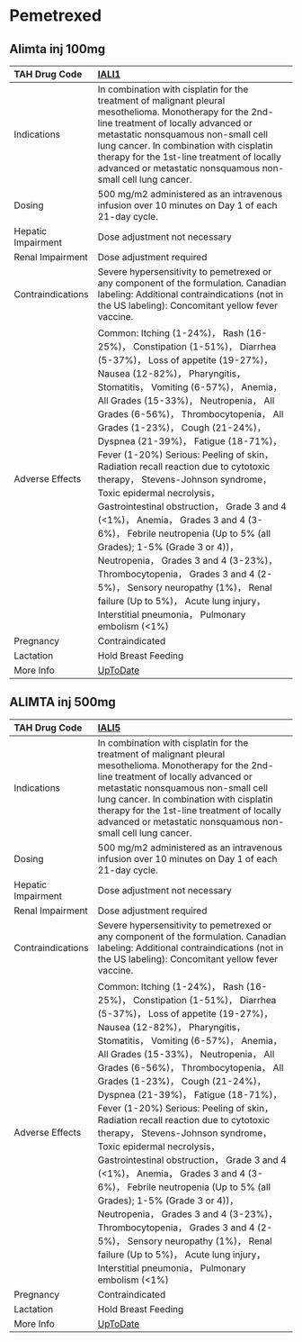 # Pemetrexed

## Alimta inj 100mg

| TAH Drug Code      | [IALI1](https://www.tahsda.org.tw/drugs/hissearch.php?drug_code=IALI1)                                                                                                                                                                                                                                                                                                                                                                                                                                                                                                                                                                                                                                                                                                                                                                                                       |
|:-------------------|:-----------------------------------------------------------------------------------------------------------------------------------------------------------------------------------------------------------------------------------------------------------------------------------------------------------------------------------------------------------------------------------------------------------------------------------------------------------------------------------------------------------------------------------------------------------------------------------------------------------------------------------------------------------------------------------------------------------------------------------------------------------------------------------------------------------------------------------------------------------------------------|
| Indications        | In combination with cisplatin for the treatment of malignant pleural mesothelioma. Monotherapy for the 2nd-line treatment of locally advanced or metastatic nonsquamous non-small cell lung cancer. In combination with cisplatin therapy for the 1st-line treatment of locally advanced or metastatic nonsquamous non-small cell lung cancer.                                                                                                                                                                                                                                                                                                                                                                                                                                                                                                                               |
| Dosing             | 500 mg/m2 administered as an intravenous infusion over 10 minutes on Day 1 of each 21-day cycle.                                                                                                                                                                                                                                                                                                                                                                                                                                                                                                                                                                                                                                                                                                                                                                             |
| Hepatic Impairment | Dose adjustment not necessary                                                                                                                                                                                                                                                                                                                                                                                                                                                                                                                                                                                                                                                                                                                                                                                                                                                |
| Renal Impairment   | Dose adjustment required                                                                                                                                                                                                                                                                                                                                                                                                                                                                                                                                                                                                                                                                                                                                                                                                                                                     |
| Contraindications  | Severe hypersensitivity to pemetrexed or any component of the formulation. Canadian labeling: Additional contraindications (not in the US labeling): Concomitant yellow fever vaccine.                                                                                                                                                                                                                                                                                                                                                                                                                                                                                                                                                                                                                                                                                       |
| Adverse Effects    | Common: Itching (1-24%)， Rash (16-25%)， Constipation (1-51%)， Diarrhea (5-37%)， Loss of appetite (19-27%)， Nausea (12-82%)， Pharyngitis， Stomatitis， Vomiting (6-57%)， Anemia， All Grades (15-33%)， Neutropenia， All Grades (6-56%)， Thrombocytopenia， All Grades (1-23%)， Cough (21-24%)， Dyspnea (21-39%)， Fatigue (18-71%)， Fever (1-20%) Serious: Peeling of skin， Radiation recall reaction due to cytotoxic therapy， Stevens-Johnson syndrome， Toxic epidermal necrolysis， Gastrointestinal obstruction， Grade 3 and 4 (<1%)， Anemia， Grades 3 and 4 (3-6%)， Febrile neutropenia (Up to 5% (all Grades); 1-5% (Grade 3 or 4))， Neutropenia， Grades 3 and 4 (3-23%)， Thrombocytopenia， Grades 3 and 4 (2-5%)， Sensory neuropathy (1%)， Renal failure (Up to 5%)， Acute lung injury， Interstitial pneumonia， Pulmonary embolism (<1%) |
| Pregnancy          | Contraindicated                                                                                                                                                                                                                                                                                                                                                                                                                                                                                                                                                                                                                                                                                                                                                                                                                                                              |
| Lactation          | Hold Breast Feeding                                                                                                                                                                                                                                                                                                                                                                                                                                                                                                                                                                                                                                                                                                                                                                                                                                                          |
| More Info          | [UpToDate](https://www.uptodate.com/contents/pemetrexed-drug-information)                                                                                                                                                                                                                                                                                                                                                                                                                                                                                                                                                                                                                                                                                                                                                                                                    |

## ALIMTA inj 500mg

| TAH Drug Code      | [IALI5](https://www.tahsda.org.tw/drugs/hissearch.php?drug_code=IALI5)                                                                                                                                                                                                                                                                                                                                                                                                                                                                                                                                                                                                                                                                                                                                                                                                       |
|:-------------------|:-----------------------------------------------------------------------------------------------------------------------------------------------------------------------------------------------------------------------------------------------------------------------------------------------------------------------------------------------------------------------------------------------------------------------------------------------------------------------------------------------------------------------------------------------------------------------------------------------------------------------------------------------------------------------------------------------------------------------------------------------------------------------------------------------------------------------------------------------------------------------------|
| Indications        | In combination with cisplatin for the treatment of malignant pleural mesothelioma. Monotherapy for the 2nd-line treatment of locally advanced or metastatic nonsquamous non-small cell lung cancer. In combination with cisplatin therapy for the 1st-line treatment of locally advanced or metastatic nonsquamous non-small cell lung cancer.                                                                                                                                                                                                                                                                                                                                                                                                                                                                                                                               |
| Dosing             | 500 mg/m2 administered as an intravenous infusion over 10 minutes on Day 1 of each 21-day cycle.                                                                                                                                                                                                                                                                                                                                                                                                                                                                                                                                                                                                                                                                                                                                                                             |
| Hepatic Impairment | Dose adjustment not necessary                                                                                                                                                                                                                                                                                                                                                                                                                                                                                                                                                                                                                                                                                                                                                                                                                                                |
| Renal Impairment   | Dose adjustment required                                                                                                                                                                                                                                                                                                                                                                                                                                                                                                                                                                                                                                                                                                                                                                                                                                                     |
| Contraindications  | Severe hypersensitivity to pemetrexed or any component of the formulation. Canadian labeling: Additional contraindications (not in the US labeling): Concomitant yellow fever vaccine.                                                                                                                                                                                                                                                                                                                                                                                                                                                                                                                                                                                                                                                                                       |
| Adverse Effects    | Common: Itching (1-24%)， Rash (16-25%)， Constipation (1-51%)， Diarrhea (5-37%)， Loss of appetite (19-27%)， Nausea (12-82%)， Pharyngitis， Stomatitis， Vomiting (6-57%)， Anemia， All Grades (15-33%)， Neutropenia， All Grades (6-56%)， Thrombocytopenia， All Grades (1-23%)， Cough (21-24%)， Dyspnea (21-39%)， Fatigue (18-71%)， Fever (1-20%) Serious: Peeling of skin， Radiation recall reaction due to cytotoxic therapy， Stevens-Johnson syndrome， Toxic epidermal necrolysis， Gastrointestinal obstruction， Grade 3 and 4 (<1%)， Anemia， Grades 3 and 4 (3-6%)， Febrile neutropenia (Up to 5% (all Grades); 1-5% (Grade 3 or 4))， Neutropenia， Grades 3 and 4 (3-23%)， Thrombocytopenia， Grades 3 and 4 (2-5%)， Sensory neuropathy (1%)， Renal failure (Up to 5%)， Acute lung injury， Interstitial pneumonia， Pulmonary embolism (<1%) |
| Pregnancy          | Contraindicated                                                                                                                                                                                                                                                                                                                                                                                                                                                                                                                                                                                                                                                                                                                                                                                                                                                              |
| Lactation          | Hold Breast Feeding                                                                                                                                                                                                                                                                                                                                                                                                                                                                                                                                                                                                                                                                                                                                                                                                                                                          |
| More Info          | [UpToDate](https://www.uptodate.com/contents/pemetrexed-drug-information)                                                                                                                                                                                                                                                                                                                                                                                                                                                                                                                                                                                                                                                                                                                                                                                                    |

